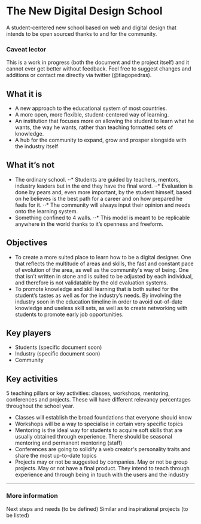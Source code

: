 The New Digital Design School
=============================

A student-centered new school based on web and digital design that intends to be open sourced thanks to and for the community.

### Caveat lector
This is a work in progress (both the document and the project itself) and it cannot ever get better without feedback. Feel free to suggest changes and additions or contact me directly via twitter (@tiagopedras).


## What it is
* A new approach to the educational system of most countries.
* A more open, more flexible, student-centered way of learning.
* An institution that focuses more on allowing the student to learn what he wants, the way he wants, rather than teaching formatted sets of knowledge.
* A hub for the community to expand, grow and prosper alongside with the industry itself

## What it’s not
* The ordinary school.
⋅⋅* Students are guided by teachers, mentors, industry leaders but in the end they have the final word.
⋅⋅* Evaluation is done by pears and, even more important, by the student himself, based on he believes is the best path for a career and on how prepared he feels for it.
⋅⋅* The community will always input their opinion and needs onto the learning system.
* Something confined to 4 walls.
⋅⋅* This model is meant to be replicable anywhere in the world thanks to it’s openness and freeform.

## Objectives
* To create a more suited place to learn how to be a digital designer. One that reflects the multitude of areas and skills, the fast and constant pace of evolution of the area, as well as the community's way of being. One that isn’t written in stone and is suited to be adjusted by each individual, and therefore is not validatable by the old evaluation systems.
* To promote knowledge and skill learning that is both suited for the student’s tastes as well as for the industry’s needs. By involving the industry soon in the education timeline in order to avoid out-of-date knowledge and useless skill sets, as well as to create networking with students to promote early job opportunities.

## Key players
* Students (specific document soon)
* Industry (specific document soon)
* Community

## Key activities
5 teaching pillars or key activities: classes, workshops, mentoring, conferences and projects. These will have different relevancy percentages throughout the school year.
* Classes will establish the broad foundations that everyone should know
* Workshops will be a way to specialise in certain very specific topics
* Mentoring is the ideal way for students to acquire soft skills that are usually obtained through experience. There should be seasonal mentoring and permanent mentoring (staff)
* Conferences are going to solidify a web creator's personality traits and share the most up-to-date topics
* Projects may or not be suggested by companies. May or not be group projects. May or not have a final product. They intend to teach through experience and through being in touch with the users and the industry

-----------------------------

### More information
Next steps and needs (to be defined)
Similar and inspirational projects (to be listed)